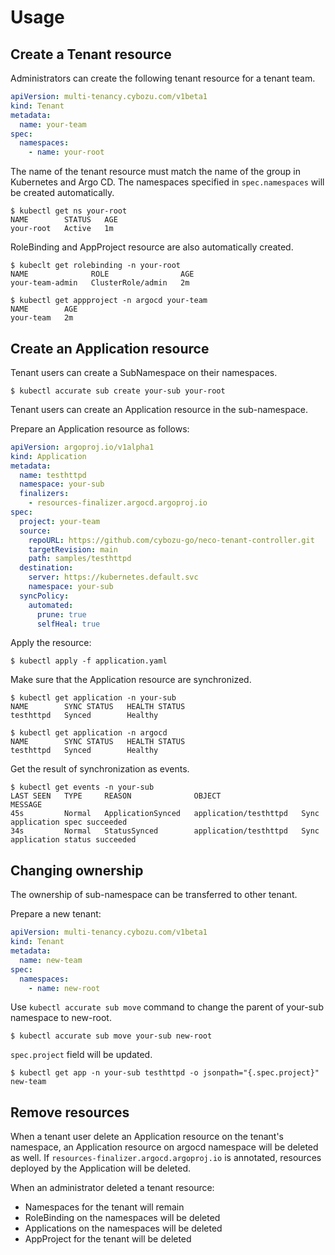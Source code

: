 # Usage

## Create a Tenant resource

Administrators can create the following tenant resource for a tenant team.

```yaml
apiVersion: multi-tenancy.cybozu.com/v1beta1
kind: Tenant
metadata:
  name: your-team
spec:
  namespaces:
    - name: your-root
```

The name of the tenant resource must match the name of the group in Kubernetes and Argo CD.
The namespaces specified in `spec.namespaces` will be created automatically.

```console
$ kubectl get ns your-root
NAME        STATUS   AGE
your-root   Active   1m
```

RoleBinding and AppProject resource are also automatically created.

```console
$ kubeclt get rolebinding -n your-root
NAME              ROLE                AGE
your-team-admin   ClusterRole/admin   2m
```

```console
$ kubectl get appproject -n argocd your-team
NAME        AGE
your-team   2m
```

## Create an Application resource

Tenant users can create a SubNamespace on their namespaces.

```console
$ kubectl accurate sub create your-sub your-root
```

Tenant users can create an Application resource in the sub-namespace.

Prepare an Application resource as follows:

```yaml
apiVersion: argoproj.io/v1alpha1
kind: Application
metadata:
  name: testhttpd
  namespace: your-sub
  finalizers:
    - resources-finalizer.argocd.argoproj.io
spec:
  project: your-team
  source:
    repoURL: https://github.com/cybozu-go/neco-tenant-controller.git
    targetRevision: main
    path: samples/testhttpd
  destination:
    server: https://kubernetes.default.svc
    namespace: your-sub
  syncPolicy:
    automated:
      prune: true
      selfHeal: true
```

Apply the resource:

```console
$ kubectl apply -f application.yaml
```

Make sure that the Application resource are synchronized.

```console
$ kubectl get application -n your-sub
NAME        SYNC STATUS   HEALTH STATUS
testhttpd   Synced        Healthy
```

```console
$ kubectl get application -n argocd
NAME        SYNC STATUS   HEALTH STATUS
testhttpd   Synced        Healthy
```

Get the result of synchronization as events.

```console
$ kubectl get events -n your-sub
LAST SEEN   TYPE     REASON              OBJECT                  MESSAGE
45s         Normal   ApplicationSynced   application/testhttpd   Sync application spec succeeded
34s         Normal   StatusSynced        application/testhttpd   Sync application status succeeded
```

## Changing ownership

The ownership of sub-namespace can be transferred to other tenant.

Prepare a new tenant:

```yaml
apiVersion: multi-tenancy.cybozu.com/v1beta1
kind: Tenant
metadata:
  name: new-team
spec:
  namespaces:
    - name: new-root
```

Use `kubectl accurate sub move` command to change the parent of your-sub namespace to new-root.

```console
$ kubectl accurate sub move your-sub new-root
```

`spec.project` field will be updated.

```console
$ kubectl get app -n your-sub testhttpd -o jsonpath="{.spec.project}"
new-team
```

## Remove resources

When a tenant user delete an Application resource on the tenant's namespace, an Application resource on argocd namespace will be deleted as well.
If `resources-finalizer.argocd.argoproj.io` is annotated, resources deployed by the Application will be deleted.

When an administrator deleted a tenant resource:
- Namespaces for the tenant will remain
- RoleBinding on the namespaces will be deleted
- Applications on the namespaces will be deleted
- AppProject for the tenant will be deleted

